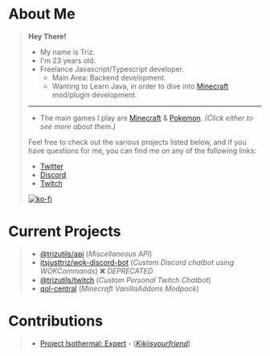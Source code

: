 # About Me

> **Hey There!**
>
> - My name is Triz.
> - I'm 23 years old.
> - Freelance Javascript/Typescript developer.
>   - Main Area: Backend development.
>   - Wanting to Learn Java, in order to dive into [Minecraft](Minecraft.md) mod/plugin development.
>
> ___
>
> - The main games I play are [Minecraft](Minecraft.md) & [Pokemon](Pokemon.md). _(Click either to see more about them.)_
>
> Feel free to check out the various projects listed below, and if you have questions for me, you can find me on any of the following links:
>
> - [Twitter](http://twitter.itsjusttriz.com)
> - [Discord](http://discord.itsjusttriz.com)
> - [Twitch](http://twitch.itsjusttriz.com)
>
> [![ko-fi](https://ko-fi.com/img/githubbutton_sm.svg)](https://ko-fi.com/G2G06VVCK)

# Current Projects

> - [@trizutils/api](https://github.com/itsjusttriz/trizutils-api) (_Miscellaneous API_)
> - [itsjusttriz/wok-discord-bot](https://github.com/itsjusttriz/wok-discord-bot) (_Custom Discord chatbot using WOKCommands_) :x: _DEPRECATED_
> - [@trizutils/twitch](https://site.itsjusttriz.com/#/notfound) (_Custom Personal Twitch Chatbot_)
> - [qol-central](https://www.curseforge.com/minecraft/modpacks/qol-central) (_Minecraft VanillaAddons Modpack_)
>
# Contributions

> - [Project Isothermal: Expert](https://github.com/Kikiisyourfriend/ProjectIsothermalExpert) - ([_Kikiisyourfriend_](https://github.com/Kikiisyourfriend))
